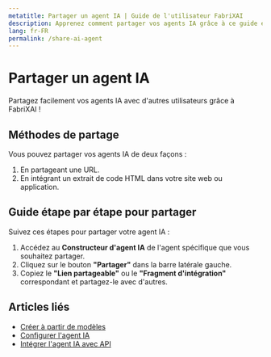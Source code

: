 ```yaml
---
metatitle: Partager un agent IA | Guide de l'utilisateur FabriXAI
description: Apprenez comment partager vos agents IA grâce à ce guide étape par étape.
lang: fr-FR
permalink: /share-ai-agent
---
```


# Partager un agent IA

Partagez facilement vos agents IA avec d'autres utilisateurs grâce à FabriXAI !

## Méthodes de partage

Vous pouvez partager vos agents IA de deux façons :

1. En partageant une URL.
2. En intégrant un extrait de code HTML dans votre site web ou application.

## Guide étape par étape pour partager

Suivez ces étapes pour partager votre agent IA :

1. Accédez au **Constructeur d'agent IA** de l'agent spécifique que vous souhaitez partager.
2. Cliquez sur le bouton **"Partager"** dans la barre latérale gauche.
3. Copiez le **"Lien partageable"** ou le **"Fragment d'intégration"** correspondant et partagez-le avec d'autres.

## Articles liés

- [Créer à partir de modèles](/fr-fr/ecreate-from-templates)
- [Configurer l'agent IA](/fr-fr/configure-ai-agent/)
- [Intégrer l'agent IA avec API](/fr-fr/integrations-api/)